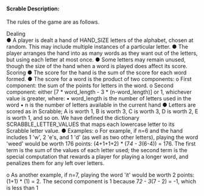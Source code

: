 
#### Scrable Description: 

The rules of the game are as follows. 

Dealing  
● A player is dealt a hand of HAND_SIZE letters of the alphabet, chosen at random.
  This may include multiple instances of a particular letter.
● The player arranges the hand into as many words as they want out of the letters, but
  using each letter at most once.
● Some letters may remain unused, though the size of the hand when a word is played
  does affect its score.
Scoring
● The score for the hand is the sum of the score for each word formed.
● The score for a word is the product​ of two components:
  o First component: the sum of the points for letters in the word.
  o Second component: either [7 * word_length - 3 * (n-word_length)] or 1,
whichever value is greater, where:
  ▪ word_length is the number of letters used in the word
  ▪ n is the number of letters available in the current hand
● Letters are scored as in Scrabble; A is worth 1, B is worth 3, C is worth 3, D is worth
2, E is worth 1, and so on. We have defined the dictionary SCRABBLE_LETTER_VALUES
that maps each lowercase letter to its Scrabble letter value.
● Examples:
  o For example, if n=6 and the hand includes 1 'w', 2 'e's, and 1 'd' (as well as
  two other letters), playing the word 'weed' would be worth 176 points:
  (4+1+1+2) * (7*4 - 3*(6-4)) = 176. The first term is the sum of the values
  of each letter used; the second term is the special computation that rewards
  a player for playing a longer word, and penalizes them for any left over
  letters.
  
  o As another example, if n=7, playing the word 'it' would be worth 2 points:
  (1+1) * (1) = 2. The second component is 1 because 7*2 - 3*(7 - 2) = -1,
  which is less than 1
